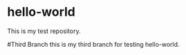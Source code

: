 # hello-world
This is my test repository.


#Third Branch
this is my third branch for testing hello-world. 
